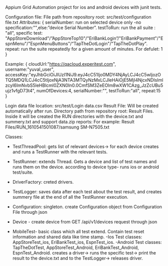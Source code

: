 Appium Grid Automation project for ios and android devices with junit tests.


Configuration file:
File path from repository root: src/test/configuration file.txt
Attributes:
{
serialNumber: run on selected device only -no specification:"",else:”device Serial Number”.
testToRun: run the all suite : "all",
specific test: "AppStoreDownload"/”AppStoreTop10"/"EriBankLogin”/"EriBankPayment"/"EspnMenu"/"EspnMenuButtons"/“TapTheDotLogin"/"TapTheDotPlay".
repeat: run the suite repeatedly for a given amount of minutes. For defulet: 1
}

Example:
{
cloudUrl:"https://qacloud.experitest.com",
username:"yuval_user",
accessKey:"eyJhbGciOiJIUzI1NiJ9.eyJ4cC51Ijo0MDY4NjAyLCJ4cC5wIjozOTQ5MDQ1LCJ4cC5tIjoxNjA3NTA3MTQyNzMxLCJleHAiOjE5MjI4NjcxNDIsImlzcyI6ImNvbS5leHBlcml0ZXN0In0.0CmfSM3ZeEOlm8wXW1CAzg_JzZcUBu5ujz1vfgD73t4",
numOfDevices:4,
serialNumber:"",
testToRun:"all",
repeat:15
}

Login data file location: src/test/Login data.csv
Result File:
Will be created automatically after run.
Directory path from repository root: Result Files.
Inside it will be created the RUN directories with the device.txt and summery.txt and support data.zip reports:
For example: Result Files/RUN_1610541501087/samsung SM-N7505.txt

Classes:
- TestThreadPool: gets list of relevant devices-> for each device creates and runs a TestRunner with the relevant tests.
- TestRunner: extends Thread. Gets a device and list of test names and runs them on the device. according to device type- runs ios or android test/suite.
- DriverFactory: creted drivers.
- TestLogger: saves data after each test about the test result, and creates summery file at the end of all the TestRunner execution.
- Configuration: singleton. create Configuration object from Configuration
 File through json
- Device - create device from GET /api/v1/devices request through json

- MobileTest- basic class which all test extend. Contain test reset information and shared data like time stamp.
-Ios Test classes: AppStoreTest_ios, EriBankTest_ios, EspnTest_ios.
-Android Test classes: TapTheDotTest, AppStoreTest_Android, EriBankTest_Android, EspnTest_Android.
creates a driver-> runs the specific test-> print the result to the device.txt and to the TestLogger-> releases driver.






